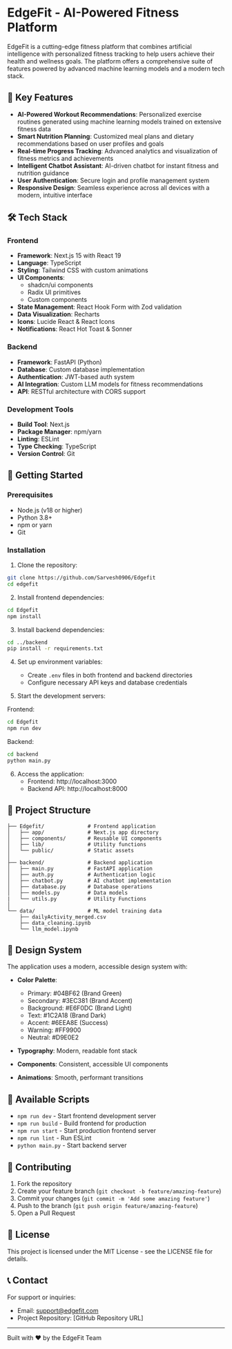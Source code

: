# EdgeFit - AI-Powered Fitness Platform

EdgeFit is a cutting-edge fitness platform that combines artificial intelligence with personalized fitness tracking to help users achieve their health and wellness goals. The platform offers a comprehensive suite of features powered by advanced machine learning models and a modern tech stack.

## 🌟 Key Features

- **AI-Powered Workout Recommendations**: Personalized exercise routines generated using machine learning models trained on extensive fitness data
- **Smart Nutrition Planning**: Customized meal plans and dietary recommendations based on user profiles and goals
- **Real-time Progress Tracking**: Advanced analytics and visualization of fitness metrics and achievements
- **Intelligent Chatbot Assistant**: AI-driven chatbot for instant fitness and nutrition guidance
- **User Authentication**: Secure login and profile management system
- **Responsive Design**: Seamless experience across all devices with a modern, intuitive interface

## 🛠️ Tech Stack

### Frontend
- **Framework**: Next.js 15 with React 19
- **Language**: TypeScript
- **Styling**: Tailwind CSS with custom animations
- **UI Components**: 
  - shadcn/ui components
  - Radix UI primitives
  - Custom components
- **State Management**: React Hook Form with Zod validation
- **Data Visualization**: Recharts
- **Icons**: Lucide React & React Icons
- **Notifications**: React Hot Toast & Sonner

### Backend
- **Framework**: FastAPI (Python)
- **Database**: Custom database implementation
- **Authentication**: JWT-based auth system
- **AI Integration**: Custom LLM models for fitness recommendations
- **API**: RESTful architecture with CORS support

### Development Tools
- **Build Tool**: Next.js
- **Package Manager**: npm/yarn
- **Linting**: ESLint
- **Type Checking**: TypeScript
- **Version Control**: Git

## 🚀 Getting Started

### Prerequisites

- Node.js (v18 or higher)
- Python 3.8+
- npm or yarn
- Git

### Installation

1. Clone the repository:
```bash
git clone https://github.com/Sarvesh0906/Edgefit
cd edgefit
```

2. Install frontend dependencies:
```bash
cd Edgefit
npm install
```

3. Install backend dependencies:
```bash
cd ../backend
pip install -r requirements.txt
```

4. Set up environment variables:
   - Create `.env` files in both frontend and backend directories
   - Configure necessary API keys and database credentials

5. Start the development servers:

Frontend:
```bash
cd Edgefit
npm run dev
```

Backend:
```bash
cd backend
python main.py
```

6. Access the application:
   - Frontend: http://localhost:3000
   - Backend API: http://localhost:8000

## 📁 Project Structure

```
├── Edgefit/              # Frontend application
│   ├── app/              # Next.js app directory
│   ├── components/       # Reusable UI components
│   ├── lib/              # Utility functions
│   └── public/           # Static assets
│
├── backend/              # Backend application
│   ├── main.py           # FastAPI application
│   ├── auth.py           # Authentication logic
│   ├── chatbot.py        # AI chatbot implementation
│   ├── database.py       # Database operations
│   ├── models.py         # Data models
|   └── utils.py          # Utility Functions
│
└── data/                 # ML model training data
    ├── dailyActivity_merged.csv
    ├── data_cleaning.ipynb
    └── llm_model.ipynb
```

## 🎨 Design System

The application uses a modern, accessible design system with:

- **Color Palette**:
  - Primary: #04BF62 (Brand Green)
  - Secondary: #3EC381 (Brand Accent)
  - Background: #E6F0DC (Brand Light)
  - Text: #1C2A18 (Brand Dark)
  - Accent: #6EEA8E (Success)
  - Warning: #FF9900
  - Neutral: #D9E0E2

- **Typography**: Modern, readable font stack
- **Components**: Consistent, accessible UI components
- **Animations**: Smooth, performant transitions

## 🔧 Available Scripts

- `npm run dev` - Start frontend development server
- `npm run build` - Build frontend for production
- `npm run start` - Start production frontend server
- `npm run lint` - Run ESLint
- `python main.py` - Start backend server

## 🤝 Contributing

1. Fork the repository
2. Create your feature branch (`git checkout -b feature/amazing-feature`)
3. Commit your changes (`git commit -m 'Add some amazing feature'`)
4. Push to the branch (`git push origin feature/amazing-feature`)
5. Open a Pull Request

## 📝 License

This project is licensed under the MIT License - see the LICENSE file for details.

## 📞 Contact

For support or inquiries:
- Email: support@edgefit.com
- Project Repository: [GitHub Repository URL]

---

Built with ❤️ by the EdgeFit Team
